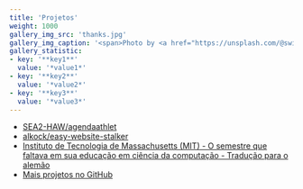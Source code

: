 ```yaml
---
title: 'Projetos'
weight: 1000
gallery_img_src: 'thanks.jpg'
gallery_img_caption: '<span>Photo by <a href="https://unsplash.com/@swimstaralex?utm_source=unsplash&amp;utm_medium=referral&amp;utm_content=creditCopyText">Alexander Sinn</a> on <a href="https://unsplash.com/s/photos/thanks?utm_source=unsplash&amp;utm_medium=referral&amp;utm_content=creditCopyText">Unsplash</a></span>'
gallery_statistic:
- key: '**key1**'
  value: '*value1*'
- key: '**key2**'
  value: '*value2*'
- key: '**key3**'
  value: '*value3*'
---
```


* [SEA2-HAW/agendaathlet](https://github.com/SEA2-HAW/haw-agendaathlet)
* [alkock/easy-website-stalker](https://github.com/alkock/easy-website-stalker)
* [Instituto de Tecnologia de Massachusetts (MIT) - O semestre que faltava em sua educação em ciência da computação - Tradução para o alemão](https://missing-semester-de.github.io/)
* [Mais projetos no GitHub](https://github.com/alkock?tab=repositories)
